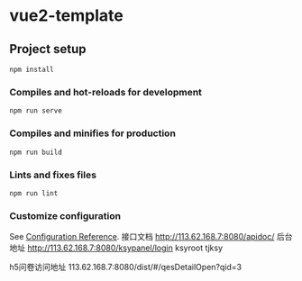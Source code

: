 # vue2-template

## Project setup
```
npm install
```

### Compiles and hot-reloads for development
```
npm run serve
```

### Compiles and minifies for production
```
npm run build
```

### Lints and fixes files
```
npm run lint
```

### Customize configuration
See [Configuration Reference](https://cli.vuejs.org/config/).
接口文档
http://113.62.168.7:8080/apidoc/
后台地址
http://113.62.168.7:8080/ksypanel/login   ksyroot tjksy

h5问卷访问地址
113.62.168.7:8080/dist/#/qesDetailOpen?qid=3